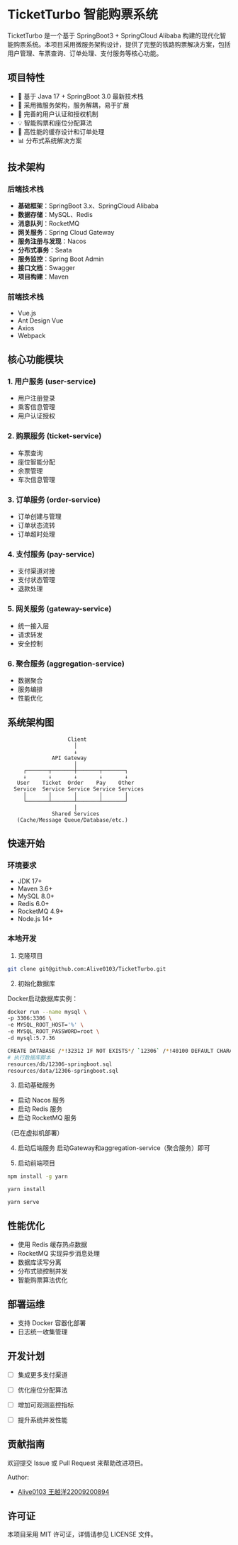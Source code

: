 # TicketTurbo 智能购票系统

TicketTurbo 是一个基于 SpringBoot3 + SpringCloud Alibaba 构建的现代化智能购票系统。本项目采用微服务架构设计，提供了完整的铁路购票解决方案，包括用户管理、车票查询、订单处理、支付服务等核心功能。

## 项目特性

- 🚀 基于 Java 17 + SpringBoot 3.0 最新技术栈
- 🎯 采用微服务架构，服务解耦，易于扩展
- 🔐 完善的用户认证和授权机制
- 💡 智能购票和座位分配算法
- 🌟 高性能的缓存设计和订单处理
- 📊 分布式系统解决方案

## 技术架构

### 后端技术栈

- **基础框架**：SpringBoot 3.x、SpringCloud Alibaba
- **数据存储**：MySQL、Redis
- **消息队列**：RocketMQ
- **网关服务**：Spring Cloud Gateway
- **服务注册与发现**：Nacos
- **分布式事务**：Seata
- **服务监控**：Spring Boot Admin
- **接口文档**：Swagger
- **项目构建**：Maven

### 前端技术栈

- Vue.js
- Ant Design Vue
- Axios
- Webpack

## 核心功能模块

### 1. 用户服务 (user-service)
- 用户注册登录
- 乘客信息管理
- 用户认证授权

### 2. 购票服务 (ticket-service)
- 车票查询
- 座位智能分配
- 余票管理
- 车次信息管理

### 3. 订单服务 (order-service)
- 订单创建与管理
- 订单状态流转
- 订单超时处理

### 4. 支付服务 (pay-service)
- 支付渠道对接
- 支付状态管理
- 退款处理

### 5. 网关服务 (gateway-service)
- 统一接入层
- 请求转发
- 安全控制

### 6. 聚合服务 (aggregation-service)
- 数据聚合
- 服务编排
- 性能优化

## 系统架构图

```
                   Client
                     │
                     ↓
              API Gateway
                     │
     ┌───────┬───────┼───────┬───────┐
     ↓       ↓       ↓       ↓       ↓
   User    Ticket  Order    Pay    Other
  Service  Service Service Service Services
     │       │       │       │       │
     └───────┴───────┴───────┴───────┘
                     │
              Shared Services
   (Cache/Message Queue/Database/etc.)
```

## 快速开始

### 环境要求

- JDK 17+
- Maven 3.6+
- MySQL 8.0+
- Redis 6.0+
- RocketMQ 4.9+
- Node.js 14+

### 本地开发

1. 克隆项目
```bash
git clone git@github.com:Alive0103/TicketTurbo.git
```

2. 初始化数据库

Docker启动数据库实例：


```bash
docker run --name mysql \
-p 3306:3306 \
-e MYSQL_ROOT_HOST='%' \
-e MYSQL_ROOT_PASSWORD=root \
-d mysql:5.7.36
```
```bash
CREATE DATABASE /*!32312 IF NOT EXISTS*/ `12306` /*!40100 DEFAULT CHARACTER SET utf8mb4 COLLATE utf8mb4_unicode_ci */;
# 执行数据库脚本
resources/db/12306-springboot.sql
resources/data/12306-springboot.sql
```

3. 启动基础服务
- 启动 Nacos 服务
- 启动 Redis 服务
- 启动 RocketMQ 服务

（已在虚拟机部署）

4. 启动后端服务
启动Gateway和aggregation-service（聚合服务）即可

5. 启动前端项目
```bash
npm install -g yarn

yarn install 

yarn serve
```

## 性能优化

- 使用 Redis 缓存热点数据
- RocketMQ 实现异步消息处理
- 数据库读写分离
- 分布式锁控制并发
- 智能购票算法优化

## 部署运维

- 支持 Docker 容器化部署
- 日志统一收集管理

## 开发计划

- [ ] 集成更多支付渠道
- [ ] 优化座位分配算法
- [ ] 增加可观测监控指标
- [ ] 提升系统并发性能


## 贡献指南

欢迎提交 Issue 或 Pull Request 来帮助改进项目。

Author: 
- [Alive0103 王越洋22009200894](https://github.com/Alive0103) 

## 许可证

本项目采用 MIT 许可证，详情请参见 LICENSE 文件。
